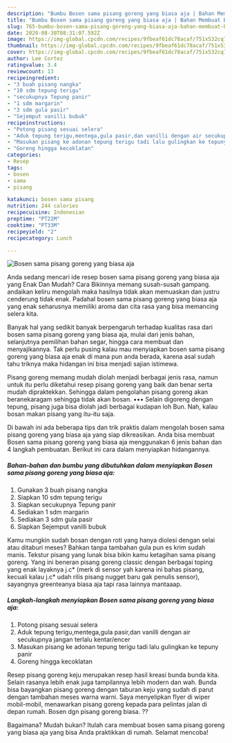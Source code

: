 ```yaml
---
description: "Bumbu Bosen sama pisang goreng yang biasa aja | Bahan Membuat Bosen sama pisang goreng yang biasa aja Yang Lezat"
title: "Bumbu Bosen sama pisang goreng yang biasa aja | Bahan Membuat Bosen sama pisang goreng yang biasa aja Yang Lezat"
slug: 765-bumbu-bosen-sama-pisang-goreng-yang-biasa-aja-bahan-membuat-bosen-sama-pisang-goreng-yang-biasa-aja-yang-lezat
date: 2020-08-30T08:31:07.592Z
image: https://img-global.cpcdn.com/recipes/9fbeaf61dc78acaf/751x532cq70/bosen-sama-pisang-goreng-yang-biasa-aja-foto-resep-utama.jpg
thumbnail: https://img-global.cpcdn.com/recipes/9fbeaf61dc78acaf/751x532cq70/bosen-sama-pisang-goreng-yang-biasa-aja-foto-resep-utama.jpg
cover: https://img-global.cpcdn.com/recipes/9fbeaf61dc78acaf/751x532cq70/bosen-sama-pisang-goreng-yang-biasa-aja-foto-resep-utama.jpg
author: Lee Cortez
ratingvalue: 3.4
reviewcount: 13
recipeingredient:
- "3 buah pisang nangka"
- "10 sdm tepung terigu"
- "secukupnya Tepung panir"
- "1 sdm margarin"
- "3 sdm gula pasir"
- "Sejemput vanilli bubuk"
recipeinstructions:
- "Potong pisang sesuai selera"
- "Aduk tepung terigu,mentega,gula pasir,dan vanilli dengan air secukupnya jangan terlalu kentar/encer"
- "Masukan pisang ke adonan tepung terigu tadi lalu gulingkan ke tepuny panir"
- "Goreng hingga kecoklatan"
categories:
- Resep
tags:
- bosen
- sama
- pisang

katakunci: bosen sama pisang 
nutrition: 244 calories
recipecuisine: Indonesian
preptime: "PT22M"
cooktime: "PT33M"
recipeyield: "2"
recipecategory: Lunch

---
```



![Bosen sama pisang goreng yang biasa aja](https://img-global.cpcdn.com/recipes/9fbeaf61dc78acaf/751x532cq70/bosen-sama-pisang-goreng-yang-biasa-aja-foto-resep-utama.jpg)

Anda sedang mencari ide resep bosen sama pisang goreng yang biasa aja yang Enak Dan Mudah? Cara Bikinnya memang susah-susah gampang. andaikan keliru mengolah maka hasilnya tidak akan memuaskan dan justru cenderung tidak enak. Padahal bosen sama pisang goreng yang biasa aja yang enak seharusnya memiliki aroma dan cita rasa yang bisa memancing selera kita.

Banyak hal yang sedikit banyak berpengaruh terhadap kualitas rasa dari bosen sama pisang goreng yang biasa aja, mulai dari jenis bahan, selanjutnya pemilihan bahan segar, hingga cara membuat dan menyajikannya. Tak perlu pusing kalau mau menyiapkan bosen sama pisang goreng yang biasa aja enak di mana pun anda berada, karena asal sudah tahu triknya maka hidangan ini bisa menjadi sajian istimewa.

Pisang goreng memang mudah diolah menjadi berbagai jenis rasa, namun untuk itu perlu diketahui resep pisang goreng yang baik dan benar serta mudah dipraktekkan. Sehingga dalam pengolahan pisang goreng akan beranekaragam sehingga tidak akan bosan. ••• Selain digoreng dengan tepung, pisang juga bisa diolah jadi berbagai kudapan loh Bun. Nah, kalau bosan makan pisang yang itu-itu saja.


Di bawah ini ada beberapa tips dan trik praktis dalam mengolah bosen sama pisang goreng yang biasa aja yang siap dikreasikan. Anda bisa membuat Bosen sama pisang goreng yang biasa aja menggunakan 6 jenis bahan dan 4 langkah pembuatan. Berikut ini cara dalam menyiapkan hidangannya.

<!--inarticleads1-->

##### Bahan-bahan dan bumbu yang dibutuhkan dalam menyiapkan Bosen sama pisang goreng yang biasa aja:

1. Gunakan 3 buah pisang nangka
1. Siapkan 10 sdm tepung terigu
1. Siapkan secukupnya Tepung panir
1. Sediakan 1 sdm margarin
1. Sediakan 3 sdm gula pasir
1. Siapkan Sejemput vanilli bubuk


Kamu mungkin sudah bosan dengan roti yang hanya diolesi dengan selai atau ditaburi meses? Bahkan tanpa tambahan gula pun es krim sudah manis. Tekstur pisang yang lunak bisa bikin kamu ketagihan sama pisang goreng. Yang ini beneran pisang goreng classic dengan berbagai toping yang enak layaknya j.c* (merk di sensor yah karena ini bahas pisang, kecuali kalau j.c* udah rilis pisang nugget baru gak penulis sensor), sayangnya greenteanya biasa aja tapi rasa lainnya mantaaap. 

<!--inarticleads2-->

##### Langkah-langkah menyiapkan Bosen sama pisang goreng yang biasa aja:

1. Potong pisang sesuai selera
1. Aduk tepung terigu,mentega,gula pasir,dan vanilli dengan air secukupnya jangan terlalu kentar/encer
1. Masukan pisang ke adonan tepung terigu tadi lalu gulingkan ke tepuny panir
1. Goreng hingga kecoklatan


Resep pisang goreng keju merupakan resep hasil kreasi bunda bunda kita. Selain rasanya lebih enak juga tampilannya lebih modern dan wah. Bunda bisa bayangkan pisang goreng dengan taburan keju yang sudah di parut dengan tambahan meses warna warni. Saya menyelipkan flyer di wiper mobil-mobil, menawarkan pisang goreng kepada para pelintas jalan di depan rumah. Bosen dgn pisang goreng biasa. ?? 

Bagaimana? Mudah bukan? Itulah cara membuat bosen sama pisang goreng yang biasa aja yang bisa Anda praktikkan di rumah. Selamat mencoba!
